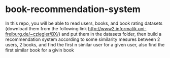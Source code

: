 # book-recommendation-system
In this repo, you will be able to read users, books, and book rating datasets (download them from the following link http://www2.informatik.uni-freiburg.de/~cziegler/BX/) and put them in the datasets folder, then build a recommendation system according to some similarity mesures between 2 users, 2 books, and find the first n similar user for a given user, also find the first similar book for a givin book
